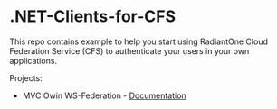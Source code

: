 # .NET-Clients-for-CFS

This repo contains example to help you start using RadiantOne Cloud Federation Service (CFS) to authenticate your users in your own applications.

Projects:
* MVC Owin WS-Federation - [Documentation](Documentation/MVC_Owin_WsFederation.md)